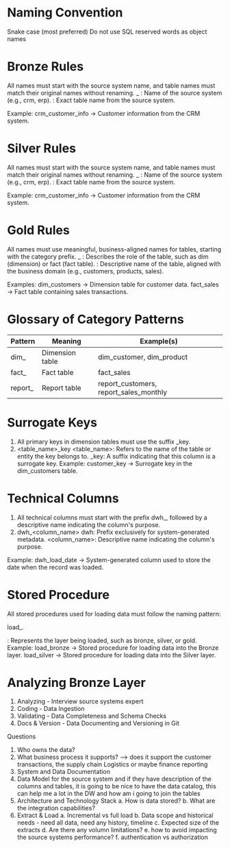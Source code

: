 # Naming Convention
Snake case (most preferred)
Do not use SQL reserved words as object names

# Bronze Rules

All names must start with the source system name, and table names must match their original names without renaming.
<sourcesystem>_<entity>
    <sourcesystem>: Name of the source system (e.g., crm, erp).
    <entity>: Exact table name from the source system.

Example: crm_customer_info → Customer information from the CRM system.

# Silver Rules

All names must start with the source system name, and table names must match their original names without renaming.
<sourcesystem>_<entity>
    <sourcesystem>: Name of the source system (e.g., crm, erp).
    <entity>: Exact table name from the source system.

Example: crm_customer_info → Customer information from the CRM system.

# Gold Rules

All names must use meaningful, business-aligned names for tables, starting with the category prefix.
<category>_<entity>
    <category>: Describes the role of the table, such as dim (dimension) or fact (fact table).
    <entity>: Descriptive name of the table, aligned with the business domain (e.g., customers, products, sales).

Examples:
dim_customers → Dimension table for customer data.
fact_sales → Fact table containing sales transactions.

# Glossary of Category Patterns

| Pattern   | Meaning        | Example(s)|
|-----------|----------------|-----------|
| dim_      | Dimension table| dim_customer, dim_product    |
| fact_     | Fact table     | fact_sales    |
| report_   | Report table   | report_customers, report_sales_monthly    |


# Surrogate Keys

1. All primary keys in dimension tables must use the suffix _key.
2. <table_name>_key
    <table_name>: Refers to the name of the table or entity the key belongs to.
    _key: A suffix indicating that this column is a surrogate key.
    Example: customer_key → Surrogate key in the dim_customers table.

# Technical Columns

1. All technical columns must start with the prefix dwh_, followed by a descriptive name indicating the column's purpose.
2. dwh_<column_name>
    dwh: Prefix exclusively for system-generated metadata.
    <column_name>: Descriptive name indicating the column's purpose.

Example: dwh_load_date → System-generated column used to store the date when the record was loaded.

# Stored Procedure

All stored procedures used for loading data must follow the naming pattern:

load_<layer>.

<layer>: Represents the layer being loaded, such as bronze, silver, or gold.
    Example:
    load_bronze → Stored procedure for loading data into the Bronze layer.
    load_silver → Stored procedure for loading data into the Silver layer.

# Analyzing Bronze Layer
1. Analyzing - Interview source systems expert
2. Coding - Data Ingestion
3. Validating - Data Completeness and Schema Checks
4. Docs & Version - Data Documenting and Versioning in Git

Questions
1. Who owns the data?
2. What business process it supports? --> does it support the customer transactions, the supply chain Logistics or maybe finance reporting
3. System and Data Documentation
4. Data Model for the source system and if they have description of the columns and tables, it is going to be nice to have the data catalog, this can help me a lot in the DW and how am i going to join the tables
5. Architecture and Technology Stack
    a. How is data stored?
    b. What are the integration capabilities? 
6. Extract & Load
    a. Incremental vs full load
    b. Data scope and historical needs - need all data, need any history, timeline
    c. Expected size of the extracts
    d. Are there any volumn limitations?
    e. how to avoid impacting the source systems performance?
    f. authentication vs authorization